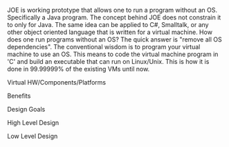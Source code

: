 JOE is working prototype that allows one to run a program without an OS. Specifically a Java program. The concept behind JOE does not constrain it to only for Java. The same idea can be applied to C#, Smalltalk, or any other object oriented language that is written for a virtual machine. How does one run programs without an OS? The quick answer is "remove all OS dependencies". The conventional wisdom is to program your virtual machine to use an OS. This means to code the virtual machine program in 'C' and build an executable that can run on Linux/Unix. This is how it is done in 99.99999% of the existing VMs until now.

Virtual HW/Components/Platforms

Benefits

Design Goals

High Level Design

Low Level Design
